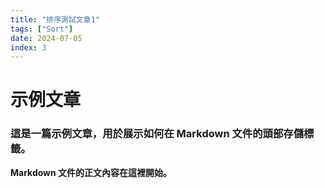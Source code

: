 ```yaml
---
title: "排序測試文章1"
tags: ["Sort"]
date: 2024-07-05
index: 3
---
```


# 示例文章

### 這是一篇示例文章，用於展示如何在 Markdown 文件的頭部存儲標籤。

**Markdown 文件的正文內容在這裡開始。**

